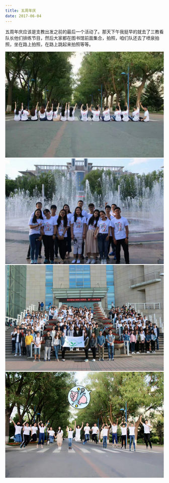 ```yaml
---
title: 五周年庆
date: 2017-06-04
---
```


五周年庆应该是支教出发之前的最后一个活动了。那天下午我挺早的就去了三教看队长他们排练节目，然后大家都在图书馆前面集合，拍照，咱们队还去了喷泉拍照，坐在路上拍照，在路上跳起来拍照等等。

![](../image/2017-06-04.03.JPG)
![](../image/2017-06-04.04.JPG)
![](../image/2017-06-04.05.JPG)
![](../image/2017-06-04.06.JPG)